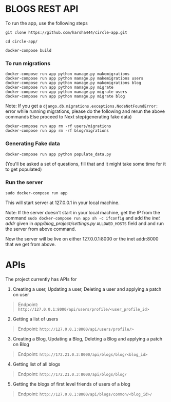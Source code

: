 # BLOGS REST API
To run the app, use the following steps

`git clone https://github.com/harsha444/circle-app.git`


`cd circle-app/`

`docker-compose build`

### To run migrations
```
docker-compose run app python manage.py makemigrations
docker-compose run app python manage.py makemigrations users
docker-compose run app python manage.py makemigrations blog
docker-compose run app python manage.py migrate
docker-compose run app python manage.py migrate users
docker-compose run app python manage.py migrate blog
```

Note: If you get a `django.db.migrations.exceptions.NodeNotFoundError:` error while running migrations, please do the following and rerun the above commands Else proceed to Next step(generating fake data)
```
docker-compose run app rm -rf users/migrations
docker-compose run app rm -rf blog/migrations
```

### Generating Fake data
```
docker-compose run app python populate_data.py
```
(You'll be asked a set of questions, fill that and it might take some time for it to get populated)

### Run the server
```
sudo docker-compose run app
```
This will start server at 127.0.0.1 in your local machine.

Note: If the server doesn't start in your local machine, get the IP from the command
`sudo docker-compose run app sh -c ifconfig`
and add the *inet addr* given in *app/blog_project/settings.py* `ALLOWED_HOSTS` field and and run the server from above command.

Now the server will be live on either 127.0.0.1:8000 or the inet addr:8000 that we get from above.

# APIs
The project currently has APIs for
1) Creating a user, Updating a user, Deleting a user and applying a patch on user
> Endpoint: `http://127.0.0.1:8000/api/users/profile/<user_profile_id>`
2) Getting a list of users
> Endpoint: `http://127.0.0.1:8000/api/users/profile/>`

3) Creating a Blog, Updating a Blog, Deleting a Blog and applying a patch on Blog
> Endpoint: `http://172.21.0.3:8000/api/blogs/blog/<blog_id>`
4) Getting list of all blogs
> Endpoint: `http://172.21.0.3:8000/api/blogs/blog/`

5) Getting the blogs of first level friends of users of a blog
> Endpoint: `http://127.0.0.1:8000/api/blogs/common/<blog_id>/`
